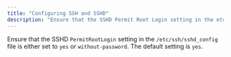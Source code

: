 ```yaml
---
title: "Configuring SSH and SSHD"
description: "Ensure that the SSHD Permit Root Login setting in the etc ssh sshd config file is either set to yes or without password The default setting is yes..."
---
```


Ensure that the SSHD `PermitRootLogin` setting in the `/etc/ssh/sshd_config` file is either set to `yes` or `without-password`. The default setting is `yes`.